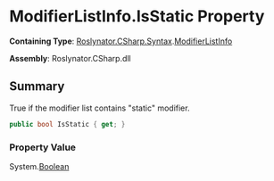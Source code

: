 # ModifierListInfo\.IsStatic Property

**Containing Type**: [Roslynator.CSharp.Syntax](../../README.md)\.[ModifierListInfo](../README.md)

**Assembly**: Roslynator\.CSharp\.dll

## Summary

True if the modifier list contains "static" modifier\.

```csharp
public bool IsStatic { get; }
```

### Property Value

System\.[Boolean](https://docs.microsoft.com/en-us/dotnet/api/system.boolean)

